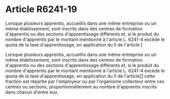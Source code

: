 # Article R6241-19

 

Lorsque plusieurs apprentis, accueillis dans une même entreprise ou un même établissement, sont inscrits dans des centres de formation d'apprentis ou des sections d'apprentissage différents et, si le produit du nombre d'apprentis par le montant mentionné à l'article L. 6241-4 excède le quota de la taxe d'apprentissage, en application du II de l'article [ 

Lorsque plusieurs apprentis, accueillis dans une même entreprise ou un même établissement, sont inscrits dans des centres de formation d'apprentis ou des sections d'apprentissage différents et, si le produit du nombre d'apprentis par le montant mentionné à l'article L. 6241-4 excède le quota de la taxe d'apprentissage, en application du II de l'article][1] cette fraction est répartie par l'employeur ou par l'organisme collecteur entre ces centres ou sections, proportionnellement au nombre d'apprentis inscrits dans chacun d'entre eux.

 [1]: /affichCodeArticle.do?cidTexte=LEGITEXT000006072050&idArticle=LEGIARTI000006904092&dateTexte=&categorieLien=cid